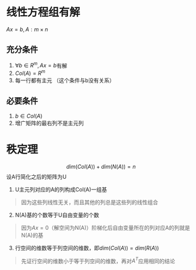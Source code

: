 # 线性方程组有解
$Ax=b, A:m\times n$
## 充分条件
 1. $\forall b \in R^m, Ax=b$有解
 2. $Col(A)=R^m$
 3. 每一行都有主元
（这个条件与b没有关系）
## 必要条件
 1. $b \in Col(A)$
 2. 增广矩阵的最右列不是主元列

# 秩定理
$$dim(Col(A))+dim(N(A))=n$$
设A行简化之后的矩阵为U
 1. U主元列对应的A的列构成Col(A)一组基
> 因为这些列线性无关，而且其他的列总是这些列的线性组合
 2. N(A)基的个数等于U自由变量的个数
> 因为$Ax=0$（解空间为N(A)）阶梯化后自由变量所在的列对应A的列就是N(A)的基
 3. 行空间的维数等于列空间的维数，即$dim(Col(A))=dim(R(A))$
> 先证行空间的维数小于等于列空间的维数，再对$A^T$应用相同的结论
<!--stackedit_data:
eyJoaXN0b3J5IjpbMzE0NDQxMzI3XX0=
-->